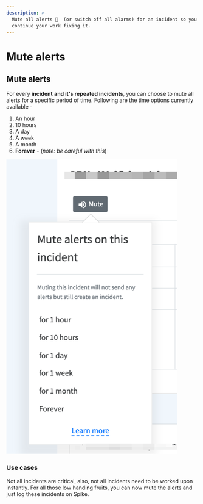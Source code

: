 ```yaml
---
description: >-
  Mute all alerts 🚨  (or switch off all alarms) for an incident so you can
  continue your work fixing it.
---
```


# Mute alerts

## Mute alerts

For every **incident** **and it's repeated incidents**, you can choose to mute all alerts for a specific period of time. Following are the time options currently available -

1. An hour
2. 10 hours
3. A day
4. A week
5. A month
6. **Forever** - (_note: be careful with this_)

![Mute alerts or switch off alarms](<../.gitbook/assets/image (15) (1) (1).png>)

### Use cases

Not all incidents are critical, also, not all incidents need to be worked upon instantly. For all those low handing fruits, you can now mute the alerts and just log these incidents on Spike.
